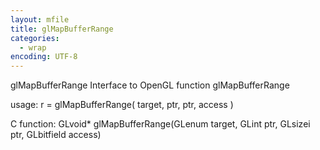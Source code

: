 ```yaml
---
layout: mfile
title: glMapBufferRange
categories:
  - wrap
encoding: UTF-8
---
```


glMapBufferRange  Interface to OpenGL function glMapBufferRange

usage:  r = glMapBufferRange( target, ptr, ptr, access )

C function:  GLvoid\* glMapBufferRange(GLenum target, GLint ptr, GLsizei ptr, GLbitfield access)